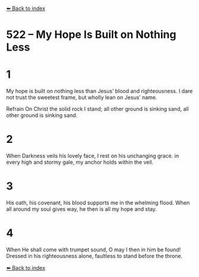 [⬅️ Back to index](../README.md)

# 522 – My Hope Is Built on Nothing Less


# 1
My hope is built on nothing less
than Jesus’ blood and righteousness.
I dare not trust the sweetest frame,
but wholly lean on Jesus’ name.

Refrain
On Christ the solid rock I stand;
all other ground is sinking sand,
all other ground is sinking sand.

# 2
When Darkness veils his lovely face,
I rest on his unchanging grace.
in every high and stormy gale,
my anchor holds within the veil.

# 3
His oath, his covenant, his blood
supports me in the whelming flood.
When all around my soul gives way,
he then is all my hope and stay.

# 4
When He shall come with trumpet sound,
O may I then in him be found!
Dressed in his righteousness alone,
faultless to stand before the throne.

[⬅️ Back to index](../README.md)

